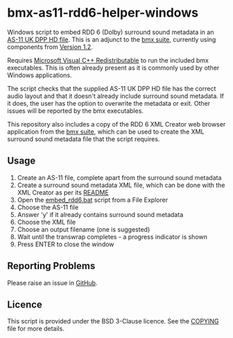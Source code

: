# bmx-as11-rdd6-helper-windows

Windows script to embed RDD 6 (Dolby) surround sound metadata in an [AS-11 UK DPP HD file](https://amwa-tv.github.io/AS-11_UK_DPP_HD/AMWA_AS_11_UK_DPP_HD.html). This is an adjunct to the [bmx suite](https://github.com/bbc/bmx), currently using components from [Version 1.2](https://github.com/bbc/bmx/releases/tag/v1.2).

Requires [Microsoft Visual C++ Redistributable](https://learn.microsoft.com/en-us/cpp/windows/latest-supported-vc-redist) to run the included bmx executables. This is often already present as it is commonly used by other Windows applications.

The script checks that the supplied AS-11 UK DPP HD file has the correct audio layout and that it doesn't already include surround sound metadata. If it does, the user has the option to overwrite the metadata or exit. Other issues will be reported by the bmx executables.

This repository also includes a copy of the RDD 6 XML Creator web browser application from the [bmx suite](https://github.com/bbc/bmx), which can be used to create the XML surround sound metadata file that the script requires.

## Usage

1. Create an AS-11 file, complete apart from the surround sound metadata
2. Create a surround sound metadata XML file, which can be done with the XML Creator as per its [README](rdd6_xml_creator/README.md)
3. Open the [embed_rdd6.bat](embed_rdd6.bat) script from a File Explorer
4. Choose the AS-11 file
5. Answer 'y' if it already contains surround sound metadata
6. Choose the XML file
7. Choose an output filename (one is suggested)
8. Wait until the transwrap completes - a progress indicator is shown
9. Press ENTER to close the window

## Reporting Problems

Please raise an issue in [GitHub](https://github.com/bbc/bmx-as11-rdd6-helper-windows).

## Licence

This script is provided under the BSD 3-Clause licence. See the [COPYING](COPYING) file for more details.
